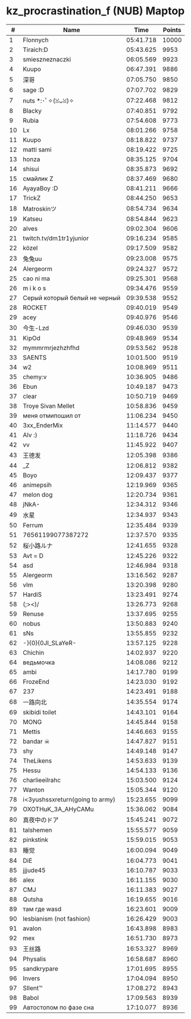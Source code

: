 # kz_procrastination_f (NUB) Maptop

|  # | Name | Time | Points |
|-------------- | -------------- | -------------- | -------------- | 
| 1 | Flonnych | 05:41.718 | 10000 | 
| 2 | Tiraich:D | 05:43.625 | 9953 | 
| 3 | smieszneznaczki | 06:05.569 | 9923 | 
| 4 | Kuupo | 06:47.391 | 9886 | 
| 5 | 深哥 | 07:05.750 | 9850 | 
| 6 | sage :D | 07:07.702 | 9829 | 
| 7 | nuts *:･ﾟ✧(ꈍᴗꈍ)✧ | 07:22.468 | 9812 | 
| 8 | Blacky | 07:40.851 | 9792 | 
| 9 | Rubia | 07:54.608 | 9773 | 
| 10 | Lx | 08:01.266 | 9758 | 
| 11 | Kuupo | 08:18.822 | 9737 | 
| 12 | matti sami | 08:19.422 | 9725 | 
| 13 | honza | 08:35.125 | 9704 | 
| 14 | shisui | 08:35.873 | 9692 | 
| 15 | смайлик Z | 08:37.469 | 9680 | 
| 16 | AyayaBoy :D | 08:41.211 | 9666 | 
| 17 | TrickZ | 08:44.250 | 9653 | 
| 18 | Matroskinツ | 08:54.734 | 9634 | 
| 19 | Katseu | 08:54.844 | 9623 | 
| 20 | alves | 09:02.304 | 9606 | 
| 21 | twitch.tv/dm1tr1yjunior | 09:16.234 | 9585 | 
| 22 | közel | 09:17.509 | 9582 | 
| 23 | 兔兔uu | 09:23.008 | 9575 | 
| 24 | Alergeorm | 09:24.327 | 9572 | 
| 25 | cao ni ma | 09:25.301 | 9568 | 
| 26 | m i k o s | 09:34.476 | 9559 | 
| 27 | Серый который белый не черный | 09:39.538 | 9552 | 
| 28 | ROCKET | 09:40.019 | 9549 | 
| 29 | acey | 09:40.976 | 9546 | 
| 30 | 今生-Lzd | 09:46.030 | 9539 | 
| 31 | KipOd | 09:48.969 | 9534 | 
| 32 | mymmrmrjezhzhfhd | 09:53.562 | 9528 | 
| 33 | SAENTS | 10:01.500 | 9519 | 
| 34 | w2 | 10:08.969 | 9511 | 
| 35 | chemy:v | 10:36.905 | 9486 | 
| 36 | Ebun | 10:49.187 | 9473 | 
| 37 | clear | 10:50.719 | 9469 | 
| 38 | Troye Sivan Mellet | 10:58.836 | 9459 | 
| 39 | меня отмипошил от | 11:06.234 | 9450 | 
| 40 | 3xx_EnderMix | 11:14.577 | 9440 | 
| 41 | Alv :) | 11:18.726 | 9434 | 
| 42 | vv | 11:45.922 | 9407 | 
| 43 | 王德发 | 12:05.398 | 9386 | 
| 44 | _Z | 12:06.812 | 9382 | 
| 45 | Boyo | 12:09.437 | 9377 | 
| 46 | animepsih | 12:19.969 | 9365 | 
| 47 | melon dog | 12:20.734 | 9361 | 
| 48 | jNkA- | 12:34.312 | 9346 | 
| 49 | 水星 | 12:34.937 | 9343 | 
| 50 | Ferrum | 12:35.484 | 9339 | 
| 51 | 76561199077387272 | 12:37.570 | 9335 | 
| 52 | 桜小路ルナ | 12:41.655 | 9328 | 
| 53 | Avt = D | 12:45.226 | 9322 | 
| 54 | asd | 12:46.984 | 9318 | 
| 55 | Alergeorm | 13:16.562 | 9287 | 
| 56 | vlm | 13:20.398 | 9280 | 
| 57 | HardiS | 13:23.491 | 9274 | 
| 58 | (;><)/ | 13:26.773 | 9268 | 
| 59 | Renuse | 13:37.695 | 9255 | 
| 60 | nobus | 13:50.883 | 9240 | 
| 61 | sNs | 13:55.855 | 9232 | 
| 62 | -}{0}{0JI_SLaYeR- | 13:57.125 | 9228 | 
| 63 | Chichin | 14:02.937 | 9220 | 
| 64 | ведьмочка | 14:08.086 | 9212 | 
| 65 | ambi | 14:17.780 | 9199 | 
| 66 | FrozeEnd | 14:23.030 | 9192 | 
| 67 | 237 | 14:23.491 | 9188 | 
| 68 | 一路向北 | 14:35.554 | 9174 | 
| 69 | skibidi toilet | 14:43.101 | 9164 | 
| 70 | MONG | 14:45.844 | 9158 | 
| 71 | Mettis | 14:46.663 | 9155 | 
| 72 | bandar ☠ | 14:47.827 | 9151 | 
| 73 | shy | 14:49.148 | 9147 | 
| 74 | TheLikens | 14:53.633 | 9139 | 
| 75 | Hessu | 14:54.133 | 9136 | 
| 76 | charlieeilrahc | 15:03.500 | 9124 | 
| 77 | Wanton | 15:05.344 | 9120 | 
| 78 | i<3yushssxreturn(going to army) | 15:23.655 | 9099 | 
| 79 | OXOTHuK_3A_AHyCAMu | 15:36.062 | 9084 | 
| 80 | 真夜中のドア | 15:45.241 | 9072 | 
| 81 | talshemen | 15:55.577 | 9059 | 
| 82 | pinkstink | 15:59.015 | 9053 | 
| 83 | 睡觉 | 16:00.094 | 9049 | 
| 84 | DiE | 16:04.773 | 9041 | 
| 85 | jjjude45 | 16:10.787 | 9033 | 
| 86 | alex | 16:11.155 | 9030 | 
| 87 | CMJ | 16:11.383 | 9027 | 
| 88 | Qutsha | 16:19.655 | 9016 | 
| 89 | там где wasd | 16:23.601 | 9009 | 
| 90 | lesbianism (not fashion) | 16:26.429 | 9003 | 
| 91 | avalon | 16:43.898 | 8983 | 
| 92 | mex | 16:51.730 | 8973 | 
| 93 | 王丝路 | 16:53.327 | 8969 | 
| 94 | Physalis | 16:58.687 | 8960 | 
| 95 | sandkrypare | 17:01.695 | 8955 | 
| 96 | Invers | 17:04.094 | 8950 | 
| 97 | SIlent℡ | 17:08.272 | 8943 | 
| 98 | Babol | 17:09.563 | 8939 | 
| 99 | Автостопом по фазе сна | 17:10.077 | 8936 | 

